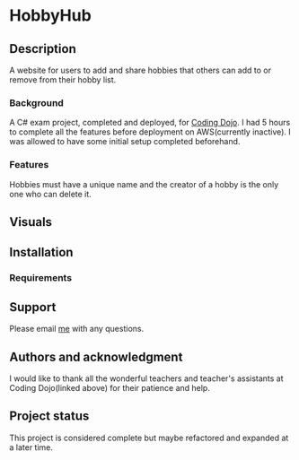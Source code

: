 # HobbyHub

## Description
A website for users to add and share hobbies that others can add to or remove from their hobby list.

### Background
A C# exam project, completed and deployed, for [Coding Dojo](https://www.codingdojo.com/). I had 5 hours to complete all the features before deployment on AWS\(currently inactive\). I was allowed to have some initial setup completed beforehand. 

### Features
Hobbies must have a unique name and the creator of a hobby is the only one who can delete it.

## Visuals

## Installation
### Requirements

## Support
Please email [me](mailto:Kim_greenbush@icloud.com) with any questions.

## Authors and acknowledgment
I would like to thank all the wonderful teachers and teacher's assistants at Coding Dojo(linked above) for their patience and help.

## Project status
This project is considered complete but maybe refactored and expanded at a later time.
